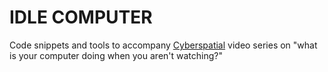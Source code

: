 # IDLE COMPUTER

Code snippets and tools to accompany [Cyberspatial](https://www.youtube.com/@Cyberspatial) video series on "what is your computer doing when you aren't watching?"
